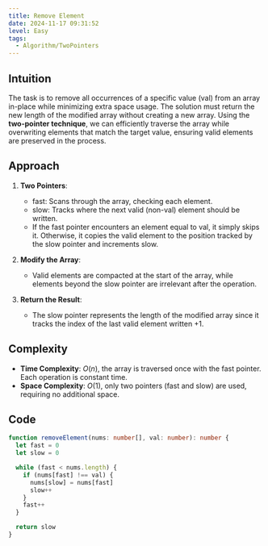 ```yaml
---
title: Remove Element
date: 2024-11-17 09:31:52
level: Easy
tags:  
  - Algorithm/TwoPointers
---
```


## Intuition

The task is to remove all occurrences of a specific value (val) from an array in-place while minimizing extra space usage. The solution must return the new length of the modified array without creating a new array. Using the **two-pointer technique**, we can efficiently traverse the array while overwriting elements that match the target value, ensuring valid elements are preserved in the process.

## Approach

1. **Two Pointers**:
	- fast: Scans through the array, checking each element.
	- slow: Tracks where the next valid (non-val) element should be written.
	- If the fast pointer encounters an element equal to val, it simply skips it. Otherwise, it copies the valid element to the position tracked by the slow pointer and increments slow.

2. **Modify the Array**:
	- Valid elements are compacted at the start of the array, while elements beyond the slow pointer are irrelevant after the operation.

3. **Return the Result**:
	- The slow pointer represents the length of the modified array since it tracks the index of the last valid element written +1.

## Complexity

- **Time Complexity**: $O(n)$, the array is traversed once with the fast pointer. Each operation is constant time.
- **Space Complexity**: $O(1)$, only two pointers (fast and slow) are used, requiring no additional space.

## Code

```typescript
function removeElement(nums: number[], val: number): number {
  let fast = 0
  let slow = 0

  while (fast < nums.length) {
    if (nums[fast] !== val) {
      nums[slow] = nums[fast]
      slow++
    }
    fast++
  }

  return slow
}
```
